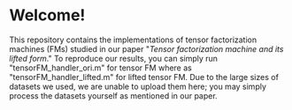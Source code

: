 # Welcome!
This repository contains the implementations of tensor factorization machines (FMs) studied in our paper "*Tensor factorization machine and its lifted form*." To reproduce our results, you can simply run "tensorFM_handler_ori.m" for tensor FM where as "tensorFM_handler_lifted.m" for lifted tensor FM. Due to the large sizes of datasets we used, we are unable to upload them here; you may simply process the datasets yourself as mentioned in our paper.
